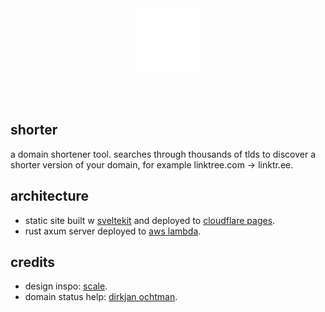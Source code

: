 <p align="center">
    <img width="100" height="100" src="apps/web/src/lib/assets/logomark.png" alt="logomark" style="padding: 50px;">
</p>

## shorter

a domain shortener tool. searches through thousands of tlds to discover a shorter version of your domain, for example linktree.com -> linktr.ee.

## architecture

-   static site built w [sveltekit](https://kit.svelte.dev) and deployed to [cloudflare pages](https://pages.cloudflare.com).
-   rust axum server deployed to [aws lambda](https://aws.amazon.com/lambda).

## credits

-   design inspo: [scale](https://scale.com).
-   domain status help: [dirkjan ochtman](https://github.com/djc).

